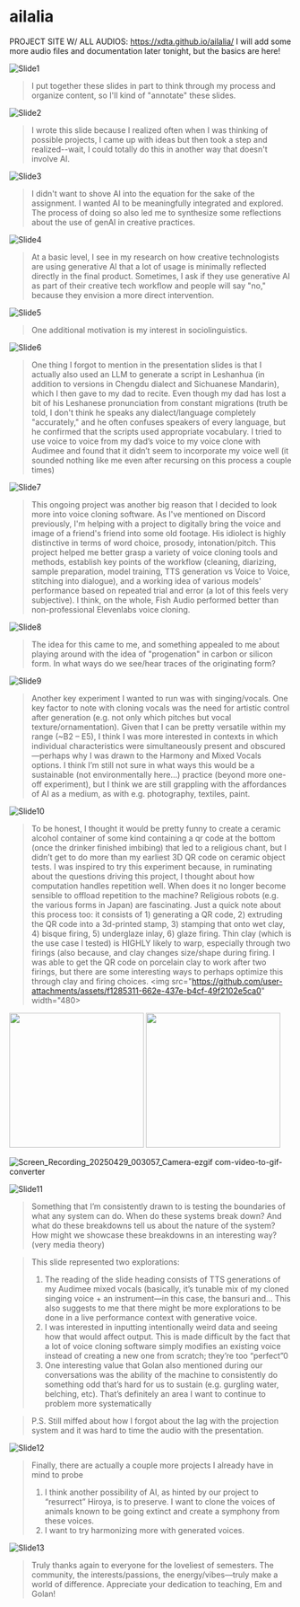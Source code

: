# ailalia

PROJECT SITE W/ ALL AUDIOS: https://xdta.github.io/ailalia/
I will add some more audio files and documentation later tonight, but the basics are here!

![Slide1](https://github.com/user-attachments/assets/8d6b4012-f4ed-4a51-8bcc-2dafafad079c)
> I put together these slides in part to think through my process and organize content, so I'll kind of "annotate" these slides.

![Slide2](https://github.com/user-attachments/assets/be257c38-1644-440c-b1b7-11c4b576cb2e)
> I wrote this slide because I realized often when I was thinking of possible projects, I came up with ideas but then took a step and realized--wait, I could totally do this in another way that doesn't involve AI. 

![Slide3](https://github.com/user-attachments/assets/9c38f3a1-1632-4323-90d2-eeee10c4dc95)
> I didn't want to shove AI into the equation for the sake of the assignment. I wanted AI to be meaningfully integrated and explored. The process of doing so also led me to synthesize some reflections about the use of genAI in creative practices.

![Slide4](https://github.com/user-attachments/assets/b65df095-7b1f-4077-bb40-20e51ac35b02)
> At a basic level, I see in my research on how creative technologists are using generative AI that a lot of usage is minimally reflected directly in the final product. Sometimes, I ask if they use generative AI as part of their creative tech workflow and people will say "no," because they envision a more direct intervention.
 
![Slide5](https://github.com/user-attachments/assets/29a52fac-fb0e-499a-bc1c-aa554a8b176e)
> One additional motivation is my interest in sociolinguistics.

![Slide6](https://github.com/user-attachments/assets/8bee296d-4187-4a91-948d-d5737a4a730a)
> One thing I forgot to mention in the presentation slides is that I actually also used an LLM to generate a script in Leshanhua (in addition to versions in Chengdu dialect and Sichuanese Mandarin), which I then gave to my dad to recite. Even though my dad has lost a bit of his Leshanese pronunciation from constant migrations (truth be told, I don't think he speaks any dialect/language completely "accurately," and he often confuses speakers of every language, but he confirmed that the scripts used appropriate vocabulary. I tried to use voice to voice from my dad’s voice to my voice clone with Audimee and found that it didn’t seem to incorporate my voice well (it sounded nothing like me even after recursing on this process a couple times)

![Slide7](https://github.com/user-attachments/assets/a5620336-43a1-4886-ada0-0662d42a9764)
> This ongoing project was another big reason that I decided to look more into voice cloning software. As I've mentioned on Discord previously, I'm helping with a project to digitally bring the voice and image of a friend's friend into some old footage. His idiolect is highly distinctive in terms of word choice, prosody, intonation/pitch. This project helped me better grasp a variety of voice cloning tools and methods, establish key points of the workflow (cleaning, diarizing, sample preparation, model training, TTS generation vs Voice to Voice, stitching into dialogue), and a working idea of various models' performance based on repeated trial and error (a lot of this feels very subjective). I think, on the whole, Fish Audio performed better than non-professional Elevenlabs voice cloning.
 
![Slide8](https://github.com/user-attachments/assets/ecec1c6a-6c95-43ef-b317-41eaaa29d9db)
> The idea for this came to me, and something appealed to me about playing around with the idea of "progenation" in carbon or silicon form. In what ways do we see/hear traces of the originating form?

![Slide9](https://github.com/user-attachments/assets/b8a52219-cbb7-4388-adb5-9f3aafbb14ff)
> Another key experiment I wanted to run was with singing/vocals. One key factor to note with cloning vocals was the need for artistic control after generation (e.g. not only which pitches but vocal texture/ornamentation). Given that I can be pretty versatile within my range (~B2 – E5), I think I was more interested in contexts in which individual characteristics were simultaneously present and obscured—perhaps why I was drawn to the Harmony and Mixed Vocals options. I think I’m still not sure in what ways this would be a sustainable (not environmentally here…) practice (beyond more one-off experiment), but I think we are still grappling with the affordances of AI as a medium, as with e.g. photography, textiles, paint.

![Slide10](https://github.com/user-attachments/assets/b35eae49-e04c-4b6d-b906-501c53b95fc7)
>To be honest, I thought it would be pretty funny to create a ceramic alcohol container of some kind containing a qr code at the bottom (once the drinker finished imbibing) that led to a religious chant, but I didn’t get to do more than my earliest 3D QR code on ceramic object tests. I was inspired to try this experiment because, in ruminating about the questions driving this project, I thought about how computation handles repetition well. When does it no longer become sensible to offload repetition to the machine? Religious robots (e.g. the various forms in Japan) are fascinating. 
Just a quick note about this process too: it consists of 1) generating a QR code, 2) extruding the QR code into a 3d-printed stamp, 3) stamping that onto wet clay, 4) bisque firing, 5) underglaze inlay, 6) glaze firing. Thin clay (which is the use case I tested) is HIGHLY likely to warp, especially through two firings (also because, and clay changes size/shape during firing. I was able to get the QR code on porcelain clay to work after two firings, but there are some interesting ways to perhaps optimize this through clay and firing choices.
<img src="https://github.com/user-attachments/assets/f1285311-662e-437e-b4cf-49f2102e5ca0" width="480>
<img src="https://github.com/user-attachments/assets/274b2aa2-01d5-4261-970a-ec1fd7a7085a" width="240">
<img src="https://github.com/user-attachments/assets/73a96b77-9f1d-4570-9d76-926ff794e679" width="240">


![Screen_Recording_20250429_003057_Camera-ezgif com-video-to-gif-converter](https://github.com/user-attachments/assets/2471db7b-9f5c-4a9f-ad06-6975fb299315)

![Slide11](https://github.com/user-attachments/assets/4d6c8771-94de-4b21-b73a-e5e49e695479)
>Something that I’m consistently drawn to is testing the boundaries of what any system can do. When do these systems break down? And what do these breakdowns tell us about the nature of the system? How might we showcase these breakdowns in an interesting way? (very media theory)

>This slide represented two explorations:
> 1)	The reading of the slide heading consists of TTS generations of my Audimee mixed vocals (basically, it’s tunable mix of my cloned singing voice + an instrument—in this case, the bansuri and… This also suggests to me that there might be more explorations to be done in a live performance context with generative voice.
> 2)	I was interested in inputting intentionally weird data and seeing how that would affect output. This is made difficult by the fact that a lot of voice cloning software simply modifies an existing voice instead of creating a new one from scratch; they’re too “perfect”0
> 3)	One interesting value that Golan also mentioned during our conversations was the ability of the machine to consistently do something odd that’s hard for us to sustain (e.g. gurgling water, belching, etc). That’s definitely an area I want to continue to problem more systematically

> P.S. Still miffed about how I forgot about the lag with the projection system and it was hard to time the audio with the presentation.

![Slide12](https://github.com/user-attachments/assets/102fa65c-6729-40d5-9d15-1502142bbb88)
> Finally, there are actually a couple more projects I already have in mind to probe
> 1) I think another possibility of AI, as hinted by our project to “resurrect” Hiroya, is to preserve. I want to clone the voices of animals known to be going extinct and create a symphony from these voices.
> 2) I want to try harmonizing more with generated voices.


![Slide13](https://github.com/user-attachments/assets/75ab851b-fdab-4f29-a28e-69d01709d318)
> Truly thanks again to everyone for the loveliest of semesters.  The community, the interests/passions, the energy/vibes—truly make a world of difference. Appreciate your dedication to teaching, Em and Golan!


